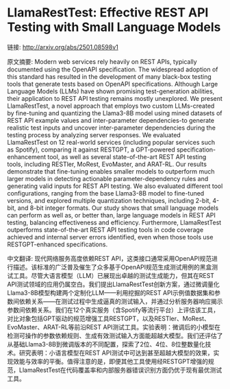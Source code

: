 # LlamaRestTest: Effective REST API Testing with Small Language Models

链接: http://arxiv.org/abs/2501.08598v1

原文摘要:
Modern web services rely heavily on REST APIs, typically documented using the
OpenAPI specification. The widespread adoption of this standard has resulted in
the development of many black-box testing tools that generate tests based on
OpenAPI specifications. Although Large Language Models (LLMs) have shown
promising test-generation abilities, their application to REST API testing
remains mostly unexplored. We present LlamaRestTest, a novel approach that
employs two custom LLMs-created by fine-tuning and quantizing the Llama3-8B
model using mined datasets of REST API example values and inter-parameter
dependencies-to generate realistic test inputs and uncover inter-parameter
dependencies during the testing process by analyzing server responses. We
evaluated LlamaRestTest on 12 real-world services (including popular services
such as Spotify), comparing it against RESTGPT, a GPT-powered
specification-enhancement tool, as well as several state-of-the-art REST API
testing tools, including RESTler, MoRest, EvoMaster, and ARAT-RL. Our results
demonstrate that fine-tuning enables smaller models to outperform much larger
models in detecting actionable parameter-dependency rules and generating valid
inputs for REST API testing. We also evaluated different tool configurations,
ranging from the base Llama3-8B model to fine-tuned versions, and explored
multiple quantization techniques, including 2-bit, 4-bit, and 8-bit integer
formats. Our study shows that small language models can perform as well as, or
better than, large language models in REST API testing, balancing effectiveness
and efficiency. Furthermore, LlamaRestTest outperforms state-of-the-art REST
API testing tools in code coverage achieved and internal server errors
identified, even when those tools use RESTGPT-enhanced specifications.

中文翻译:
现代网络服务高度依赖REST API，这类接口通常采用OpenAPI规范进行描述。该标准的广泛普及催生了众多基于OpenAPI规范生成测试用例的黑盒测试工具。尽管大语言模型（LLM）已展现出卓越的测试生成能力，但其在REST API测试领域的应用仍属空白。我们提出LlamaRestTest创新方案，通过微调量化Llama3-8B模型构建两个定制化LLM——利用挖掘的REST API示例值数据集和参数间依赖关系——在测试过程中生成逼真的测试输入，并通过分析服务器响应揭示参数间依赖关系。我们在12个真实服务（含Spotify等流行平台）上评估该工具，对比对象包括GPT驱动的规范增强工具RESTGPT，以及RESTler、MoRest、EvoMaster、ARAT-RL等前沿REST API测试工具。实验表明：微调后的小模型在检测可操作的参数依赖规则、生成有效测试输入方面能超越大模型。我们还评估了从基础Llama3-8B到微调版本的不同配置，探索了2位、4位、8位整数量化技术。研究表明：小语言模型在REST API测试中可达到甚至超越大模型的效果，实现效能与效率的平衡。值得注意的是，即便其他工具使用经RESTGPT增强的规范，LlamaRestTest在代码覆盖率和内部服务器错误识别方面仍优于现有最优测试工具。
